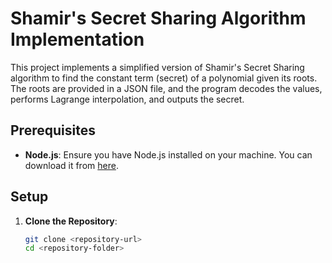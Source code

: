 # Shamir's Secret Sharing Algorithm Implementation

This project implements a simplified version of Shamir's Secret Sharing algorithm to find the constant term (secret) of a polynomial given its roots. The roots are provided in a JSON file, and the program decodes the values, performs Lagrange interpolation, and outputs the secret.

## Prerequisites

- **Node.js**: Ensure you have Node.js installed on your machine. You can download it from [here](https://nodejs.org/).

## Setup

1. **Clone the Repository**:
   ```bash
   git clone <repository-url>
   cd <repository-folder>
   
